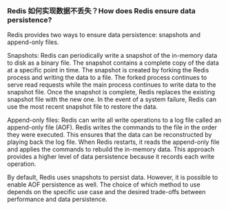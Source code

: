 ### Redis 如何实现数据不丢失？How does Redis ensure data persistence?

Redis provides two ways to ensure data persistence: snapshots and append-only files.

Snapshots: Redis can periodically write a snapshot of the in-memory data to disk as a binary file. The snapshot contains a complete copy of the data at a specific point in time. The snapshot is created by forking the Redis process and writing the data to a file. The forked process continues to serve read requests while the main process continues to write data to the snapshot file. Once the snapshot is complete, Redis replaces the existing snapshot file with the new one. In the event of a system failure, Redis can use the most recent snapshot file to restore the data.

Append-only files: Redis can write all write operations to a log file called an append-only file (AOF). Redis writes the commands to the file in the order they were executed. This ensures that the data can be reconstructed by playing back the log file. When Redis restarts, it reads the append-only file and applies the commands to rebuild the in-memory data. This approach provides a higher level of data persistence because it records each write operation.

By default, Redis uses snapshots to persist data. However, it is possible to enable AOF persistence as well. The choice of which method to use depends on the specific use case and the desired trade-offs between performance and data persistence.



